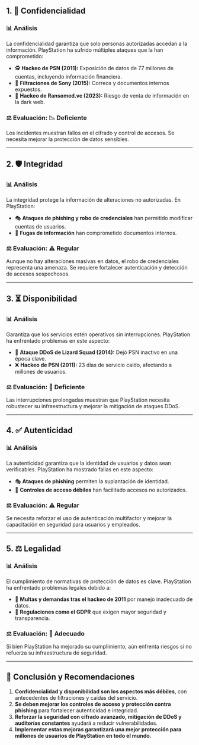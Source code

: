 ## **1. 🔐 Confidencialidad**    
### **📊 Análisis**    
La confidencialidad garantiza que solo personas autorizadas accedan a la información. PlayStation ha sufrido múltiples ataques que la han comprometido:    
- 🕵️ **Hackeo de PSN (2011):** Exposición de datos de 77 millones de cuentas, incluyendo información financiera.    
- 📢 **Filtraciones de Sony (2015):** Correos y documentos internos expuestos.    
- 🔐 **Hackeo de Ransomed.vc (2023):** Riesgo de venta de información en la dark web.  

### **⚖️ Evaluación: 📉 Deficiente**    
Los incidentes muestran fallos en el cifrado y control de accesos. Se necesita mejorar la protección de datos sensibles.  

---

## **2. 🛡️ Integridad**    
### **📊 Análisis**    
La integridad protege la información de alteraciones no autorizadas. En PlayStation:    
- 🎭 **Ataques de phishing y robo de credenciales** han permitido modificar cuentas de usuarios.    
- 📂 **Fugas de información** han comprometido documentos internos.  

### **⚖️ Evaluación: ⚠️ Regular**    
Aunque no hay alteraciones masivas en datos, el robo de credenciales representa una amenaza. Se requiere fortalecer autenticación y detección de accesos sospechosos.  

---

## **3. ⏳ Disponibilidad**    
### **📊 Análisis**    
Garantiza que los servicios estén operativos sin interrupciones. PlayStation ha enfrentado problemas en este aspecto:    
- 🚫 **Ataque DDoS de Lizard Squad (2014):** Dejó PSN inactivo en una época clave.    
- ❌ **Hackeo de PSN (2011):** 23 días de servicio caído, afectando a millones de usuarios.  

### **⚖️ Evaluación: 🚨 Deficiente**    
Las interrupciones prolongadas muestran que PlayStation necesita robustecer su infraestructura y mejorar la mitigación de ataques DDoS.  

---

## **4. ✅ Autenticidad**    
### **📊 Análisis**    
La autenticidad garantiza que la identidad de usuarios y datos sean verificables. PlayStation ha mostrado fallas en este aspecto:    
- 🎭 **Ataques de phishing** permiten la suplantación de identidad.    
- 🔑 **Controles de acceso débiles** han facilitado accesos no autorizados.  

### **⚖️ Evaluación: ⚠️ Regular**    
Se necesita reforzar el uso de autenticación multifactor y mejorar la capacitación en seguridad para usuarios y empleados.  

---

## **5. ⚖️ Legalidad**    
### **📊 Análisis**    
El cumplimiento de normativas de protección de datos es clave. PlayStation ha enfrentado problemas legales debido a:    
- 💸 **Multas y demandas tras el hackeo de 2011** por manejo inadecuado de datos.    
- 📝 **Regulaciones como el GDPR** que exigen mayor seguridad y transparencia.  

### **⚖️ Evaluación: 🔎 Adecuado**    
Si bien PlayStation ha mejorado su cumplimiento, aún enfrenta riesgos si no refuerza su infraestructura de seguridad.  

---

## **📌 Conclusión y Recomendaciones**
1. **Confidencialidad y disponibilidad son los aspectos más débiles**, con antecedentes de   filtraciones y caídas del servicio.    
 2. **Se deben mejorar los controles de acceso y protección contra phishing** para fortalecer autenticidad e integridad.    
3. **Reforzar la seguridad con cifrado avanzado, mitigación de DDoS y auditorías constantes** ayudará a reducir vulnerabilidades.  
4. **Implementar estas mejoras garantizará una mejor protección para millones de usuarios de PlayStation en todo el mundo.**